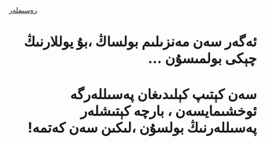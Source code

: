 <html>
<meta name="keywords" content="xahidin,mihrigiya"/>
<head>
	<title>just for you</title>
	<style type="text/css">
		h1{
			direction: rtl;
		}
	</style>
</head>
<body>
	<a href="second" class="btn">رەسىملەر</a>
	<h1>ئەگەر سەن مەنزىلىم بولساڭ ،بۇ يوللارنىڭ چېكى بولمىسۇن ...</h1>
	<h1>‏سەن كېتىپ كېلىدىغان پەسىللەرگە ئوخشىمايسەن ، بارچە كېتىشلەر پەسىللەرنىڭ بولسۇن ،لىكىن سەن كەتمە!</h1>
	
</body>
</html>
